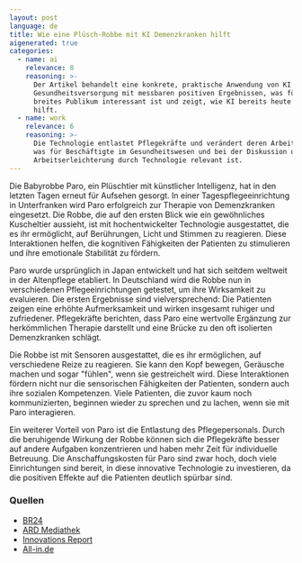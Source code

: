 ```yaml
---
layout: post
language: de
title: Wie eine Plüsch-Robbe mit KI Demenzkranken hilft
aigenerated: true
categories:
  - name: ai
    relevance: 8
    reasoning: >-
      Der Artikel behandelt eine konkrete, praktische Anwendung von KI in der
      Gesundheitsversorgung mit messbaren positiven Ergebnissen, was für ein
      breites Publikum interessant ist und zeigt, wie KI bereits heute Menschen
      hilft.
  - name: work
    relevance: 6
    reasoning: >-
      Die Technologie entlastet Pflegekräfte und verändert deren Arbeitsalltag,
      was für Beschäftigte im Gesundheitswesen und bei der Diskussion um
      Arbeitserleichterung durch Technologie relevant ist.
---
```


Die Babyrobbe Paro, ein Plüschtier mit künstlicher Intelligenz, hat in den letzten Tagen erneut für Aufsehen gesorgt. In einer Tagespflegeeinrichtung in Unterfranken wird Paro erfolgreich zur Therapie von Demenzkranken eingesetzt. Die Robbe, die auf den ersten Blick wie ein gewöhnliches Kuscheltier aussieht, ist mit hochentwickelter Technologie ausgestattet, die es ihr ermöglicht, auf Berührungen, Licht und Stimmen zu reagieren. Diese Interaktionen helfen, die kognitiven Fähigkeiten der Patienten zu stimulieren und ihre emotionale Stabilität zu fördern.

<!--more-->

Paro wurde ursprünglich in Japan entwickelt und hat sich seitdem weltweit in der Altenpflege etabliert. In Deutschland wird die Robbe nun in verschiedenen Pflegeeinrichtungen getestet, um ihre Wirksamkeit zu evaluieren. Die ersten Ergebnisse sind vielversprechend: Die Patienten zeigen eine erhöhte Aufmerksamkeit und wirken insgesamt ruhiger und zufriedener. Pflegekräfte berichten, dass Paro eine wertvolle Ergänzung zur herkömmlichen Therapie darstellt und eine Brücke zu den oft isolierten Demenzkranken schlägt.

Die Robbe ist mit Sensoren ausgestattet, die es ihr ermöglichen, auf verschiedene Reize zu reagieren. Sie kann den Kopf bewegen, Geräusche machen und sogar "fühlen", wenn sie gestreichelt wird. Diese Interaktionen fördern nicht nur die sensorischen Fähigkeiten der Patienten, sondern auch ihre sozialen Kompetenzen. Viele Patienten, die zuvor kaum noch kommunizierten, beginnen wieder zu sprechen und zu lachen, wenn sie mit Paro interagieren.

Ein weiterer Vorteil von Paro ist die Entlastung des Pflegepersonals. Durch die beruhigende Wirkung der Robbe können sich die Pflegekräfte besser auf andere Aufgaben konzentrieren und haben mehr Zeit für individuelle Betreuung. Die Anschaffungskosten für Paro sind zwar hoch, doch viele Einrichtungen sind bereit, in diese innovative Technologie zu investieren, da die positiven Effekte auf die Patienten deutlich spürbar sind.

### Quellen
- [BR24](https://www.br.de/nachrichten/bayern/babyrobbe-paro-plueschtier-mit-kuenstlicher-intelligenz-fuer-demenzkranke-in-unterfranken,UpEBp9p)
- [ARD Mediathek](https://www.ardmediathek.de/video/frankenschau-aktuell/mit-ki-gegen-demenz/br/Y3JpZDovL2JyLmRlL2Jyb2FkY2FzdC9GMjAyNFdPMDEyMzA0QTAvc2VjdGlvbi8wZmJhMGQ4Yi1jN2ZlLTQzZWMtOWEzZS00MTRjY2YwNmJlMGE)
- [Innovations Report](https://www.innovations-report.de/gesundheit-leben/medizin-gesundheit/roboter-robbe-therapiert-demenzkranke-174744/)
- [All-in.de](https://www.all-in.de/allgaeu/pluesch-robbe-emma-laesst-demenzkranke-aufleben-104225875)
